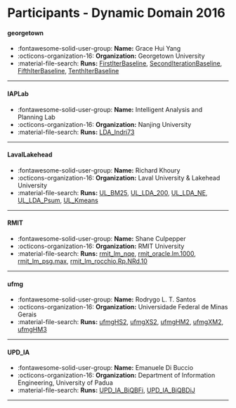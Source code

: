 # Participants - Dynamic Domain 2016 

#### georgetown 
 - :fontawesome-solid-user-group: **Name:** Grace Hui Yang 
 - :octicons-organization-16: **Organization:** Georgetown University 
 - :material-file-search: **Runs:** [FirstIterBaseline](./runs.md#firstiterbaseline), [SecondIterationBaseline](./runs.md#seconditerationbaseline), [FifthIterBaseline](./runs.md#fifthiterbaseline), [TenthIterBaseline](./runs.md#tenthiterbaseline) 

---
#### IAPLab 
 - :fontawesome-solid-user-group: **Name:** Intelligent Analysis and Planning Lab 
 - :octicons-organization-16: **Organization:** Nanjing University 
 - :material-file-search: **Runs:** [LDA_Indri73](./runs.md#lda_indri73) 

---
#### LavalLakehead 
 - :fontawesome-solid-user-group: **Name:** Richard Khoury 
 - :octicons-organization-16: **Organization:** Laval University & Lakehead University 
 - :material-file-search: **Runs:** [UL_BM25](./runs.md#ul_bm25), [UL_LDA_200](./runs.md#ul_lda_200), [UL_LDA_NE](./runs.md#ul_lda_ne), [UL_LDA_Psum](./runs.md#ul_lda_psum), [UL_Kmeans](./runs.md#ul_kmeans) 

---
#### RMIT 
 - :fontawesome-solid-user-group: **Name:** Shane Culpepper 
 - :octicons-organization-16: **Organization:** RMIT University 
 - :material-file-search: **Runs:** [rmit_lm_nqe](./runs.md#rmit_lm_nqe), [rmit_oracle.lm.1000](./runs.md#rmit_oracle.lm.1000), [rmit_lm_psg.max](./runs.md#rmit_lm_psg.max), [rmit_lm_rocchio.Rp.NRd.10](./runs.md#rmit_lm_rocchio.rp.nrd.10) 

---
#### ufmg 
 - :fontawesome-solid-user-group: **Name:** Rodrygo L. T. Santos 
 - :octicons-organization-16: **Organization:** Universidade Federal de Minas Gerais 
 - :material-file-search: **Runs:** [ufmgHS2](./runs.md#ufmghs2), [ufmgXS2](./runs.md#ufmgxs2), [ufmgHM2](./runs.md#ufmghm2), [ufmgXM2](./runs.md#ufmgxm2), [ufmgHM3](./runs.md#ufmghm3) 

---
#### UPD_IA 
 - :fontawesome-solid-user-group: **Name:** Emanuele Di Buccio 
 - :octicons-organization-16: **Organization:** Department of Information Engineering, University of Padua 
 - :material-file-search: **Runs:** [UPD_IA_BiQBFi](./runs.md#upd_ia_biqbfi), [UPD_IA_BiQBDiJ](./runs.md#upd_ia_biqbdij) 

---
